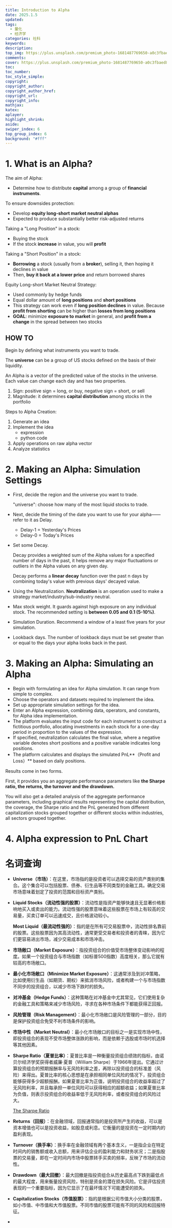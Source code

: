 ```yaml
---
title: Introduction to Alpha
date: 2025.1.5
updated:
tags:
  - 量化
  - 经济学
categories: 社科
keywords:
description:
top_img: https://plus.unsplash.com/premium_photo-1681487769650-a0c3fbaed85a?q=80&w=1555&auto=format&fit=crop&ixlib=rb-4.0.3&ixid=M3wxMjA3fDB8MHxwaG90by1wYWdlfHx8fGVufDB8fHx8fA%3D%3D
comments:
cover: https://plus.unsplash.com/premium_photo-1681487769650-a0c3fbaed85a?q=80&w=1555&auto=format&fit=crop&ixlib=rb-4.0.3&ixid=M3wxMjA3fDB8MHxwaG90by1wYWdlfHx8fGVufDB8fHx8fA%3D%3D
toc:
toc_number:
toc_style_simple:
copyright:
copyright_author:
copyright_author_href:
copyright_url:
copyright_info:
mathjax:
katex:
aplayer:
highlight_shrink:
aside:
swiper_index: 6
top_group_index: 6
background: "#fff"
---
```


# 1. What is an Alpha?

The aim of Alpha:

- Determine how to distribute **capital** among a group of **financial instruments**.

To ensure downsides protection:

- Develop **equity long-short market neutral alphas**
- Expected to produce substantially better risk-adjusted returns

Taking a "Long Position" in a stock:

- Buying the stock
- If the stock **increase** in value, you will **profit**

Taking a "Short Position" in a stock:

- **Borrowing** a stock (usually from a **broker**), selling it, then hoping it declines in value
- Then, **buy it back at a lower price** and return borrowed shares

Equity Long-short Market Neutral Strategy:

- Used commonly by hedge funds
- Equal dollar amount of **long positions** and **short positions**
- This strategy can work even if **long position declines** in value. Because **profit from shorting** can be higher than **losses from long positions**
- **GOAL**: minimize **exposure to market** in general, and **profit from a change** in the spread between two stocks

## HOW TO

Begin by defining what instruments you want to trade.

The **universe** can be a group of US stocks defined on the basis of their liquidity.

An Alpha is a vector of the predicted value of the stocks in the universe. Each value can change each day and has two properties.

1. Sign: positive sign = long, or buy, negative sign = short, or sell
2. Magnitude: it determines **capital distribution** among stocks in the portfolio

Steps to Alpha Creation:

1. Generate an idea
2. Implement the idea
   - expression
   - python code
3. Apply operations on raw alpha vector
4. Analyze statistics

# 2. Making an Alpha: Simulation Settings

- First, decide the region and the universe you want to trade.

  "universe": choose how many of the most liquid stocks to trade.

- Next, decide the timing of the date you want to use for your alpha——refer to it as Delay.

  - Delay-1 = Yesterday's Prices
  - Delay-0 = Today's Prices

- Set some Decay. 

  Decay provides a weighted sum of the Alpha values for a specified number of days in the past, it helps remove any major fluctuations or outliers in the Alpha values on any given day.

  Decay performs a **linear decay** function over the past n days by combining today's value with previous days' decayed value.

- Using the Neutralization. **Neutralization** is an operation used to make a strategy market/industry/sub-industry neutral.

- Max stock weight. It guards against high exposure on any individual stock. The recommended setting is **between 0.05 and 0.1 (5-10%)**.

- Simulation Duration. Recommend a window of a least five years for your simulation.

- Lookback days. The number of lookback days must be set greater than or equal to the days your alpha looks back in the past.

# 3. Making an Alpha: Simulating an Alpha

- Begin with formulating an idea for Alpha simulation. It can range from simple to complex. 
- Choose the operators and datasets required to implement the idea. 
- Set up appropriate simulation settings for the idea. 
- Enter an Alpha expression, combining data, operators, and constants, for Alpha idea implementation.
- The platform evaluates the input code for each instrument to construct a fictitious portfolio, allocating investments in each stock for a one-day period in proportion to the values of the expression.
- If specified, neutralization calculates the final value, where a negative variable denotes short positions and a positive variable indicates long positions.
- The platform calculates and displays the simulated PnL**（Profit and Loss）** based on daily positions.

Results come in two forms.

First, it provides you an aggregate  performance parameters like **the Sharpe ratio, the returns, the turnover and the drawdown.**

You will also get a detailed analysis of the aggregate performance parameters, including graphical results representing the capital distribution, the coverage, the Sharpe ratio and the PnL generated from different capitalization stocks grouped together or different stocks within industries, all sectors grouped together.

# 4. Alpha expression to PnL Chart



# 名词查询

- **Universe（市场）**：在这里，市场指的是投资者可以选择交易的资产类别的集合。这个集合可以包括股票、债券、衍生品等不同类型的金融工具。确定交易市场意味着划定了投资的范围和目标资产类别。

- **Liquid Stocks（流动性强的股票）**：流动性是指资产能够快速且无显著价格影响地买入或卖出的能力。流动性强的股票意味着这些股票在市场上有较高的交易量，买卖订单可以迅速成交，且价格波动较小。

  **Most Liquid（最流动性强的）**：指的是在所有可交易股票中，流动性排名靠前的股票。这些股票因为其高流动性，通常更受交易者和投资者的青睐，因为它们更容易进出市场，减少交易成本和市场冲击。

- **市场敞口（Market Exposure）**：指投资组合的价值受市场整体变动影响的程度。如果一个投资组合与市场指数（如标普500指数）高度相关，那么它就有较高的市场敞口。

- **最小化市场敞口（Minimize Market Exposure）**：这通常涉及到对冲策略，比如使用衍生品（如期货、期权）来抵消市场风险，或者构建一个与市场指数不同步的投资组合，以减少市场下跌时的损失。

- **对冲基金（Hedge Funds）**：这种策略在对冲基金中尤其常见，它们使用复杂的金融工具和策略来减少市场风险，寻求在各种市场条件下都能获得正回报。

- **风险管理（Risk Management）**：最小化市场敞口是风险管理的一部分，目的是保护投资组合免受不利市场条件的影响。

- **市场中性（Market Neutral）**：最小化市场敞口的目标之一是实现市场中性，即投资组合的表现不受市场整体涨跌的影响，而是依赖于选股或市场时机选择等其他因素。

- **Sharpe Ratio（夏普比率）**：夏普比率是一种衡量投资组合绩效的指标，由诺贝尔经济学奖获得者威廉·夏普（William Sharpe）于1966年提出。它通过计算投资组合的预期报酬率与无风险利率之差，再除以投资组合的标准差（风险）来得出。夏普比率的核心思想是在承担相同单位风险的情况下，投资组合能够获得多少超额报酬。如果夏普比率为正值，说明投资组合的收益率超过了无风险利率，并且每承担一单位风险可以获得相应的超额收益；如果夏普比率为负值，则表示投资组合的收益率低于无风险利率，或者投资组合的风险过大。

  [The Sharpe Ratio](https://www.youtube.com/watch?v=fWnyg0UeQkg)

- **Returns（回报）**：在金融领域，回报通常指的是投资所产生的收益，可以是资本增值也可以是投资收益，如股息或利息。它衡量的是投资在一定时期内的盈利表现。

- **Turnover（换手率）**：换手率在金融领域有两个基本含义，一是指企业在特定时间内的销售额或收入总额，用来评估企业的盈利能力和财务状况；二是指股票的交易量，即在一定时间内市场中股票转手买卖的频率，反映了市场的流动性。

- **Drawdown（最大回撤）**：最大回撤是指投资组合从历史最高点下跌到最低点的最大程度，用来衡量投资风险，特别是资金的潜在损失风险。它是评估投资表现的一个重要指标，因为它显示了在最坏情况下可能遭受的损失。

- **Capitalization Stocks（市值股票）**：指的是根据公司市值大小分类的股票，如小市值、中市值和大市值股票。不同市值的股票可能有不同的风险和回报特征。

- 

  
